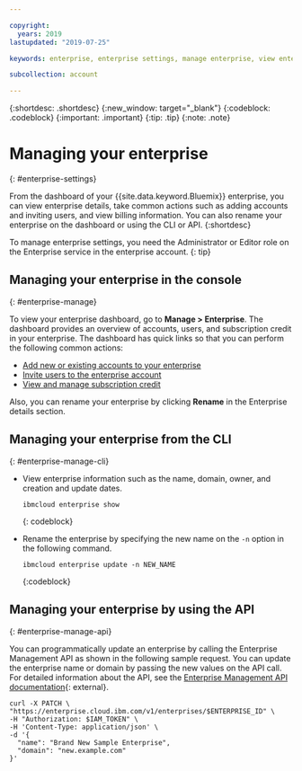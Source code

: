 ```yaml
---

copyright:
  years: 2019
lastupdated: "2019-07-25"

keywords: enterprise, enterprise settings, manage enterprise, view enterprise, rename enterprise

subcollection: account

---
```


{:shortdesc: .shortdesc}
{:new_window: target="_blank"}
{:codeblock: .codeblock}
{:important: .important}
{:tip: .tip}
{:note: .note}

# Managing your enterprise
{: #enterprise-settings}

From the dashboard of your {{site.data.keyword.Bluemix}} enterprise, you can view enterprise details, take common actions such as adding accounts and inviting users, and view billing information. You can also rename your enterprise on the dashboard or using the CLI or API.
{:shortdesc}

To manage enterprise settings, you need the Administrator or Editor role on the Enterprise service in the enterprise account.
{: tip}

## Managing your enterprise in the console
{: #enterprise-manage}

To view your enterprise dashboard, go to **Manage > Enterprise**. The dashboard provides an overview of accounts, users, and subscription credit in your enterprise. The dashboard has quick links so that you can perform the following common actions:
   * [Add new or existing accounts to your enterprise](/docs/account?topic=account-enterprise-add)
   * [Invite users to the enterprise account](/docs/iam?topic=iam-iamuserinv)
   * [View and manage subscription credit](/docs/billing-usage?topic=billing-usage-subscriptions)

Also, you can rename your enterprise by clicking **Rename** in the Enterprise details section.

## Managing your enterprise from the CLI
{: #enterprise-manage-cli}

* View enterprise information such as the name, domain, owner, and creation and update dates.

  ```
  ibmcloud enterprise show
  ```
  {: codeblock}
* Rename the enterprise by specifying the new name on the `-n` option in the following command.

   ```
   ibmcloud enterprise update -n NEW_NAME
   ```
   {:codeblock}

## Managing your enterprise by using the API
{: #enterprise-manage-api}

You can programmatically update an enterprise by calling the Enterprise Management API as shown in the following sample request. You can update the enterprise name or domain by passing the new values on the API call. For detailed information about the API, see the [Enterprise Management API documentation](https://{DomainName}/apidocs/enterprise-apis/enterprise#update-an-enterprise){: external}.

```
curl -X PATCH \
"https://enterprise.cloud.ibm.com/v1/enterprises/$ENTERPRISE_ID" \
-H "Authorization: $IAM_TOKEN" \
-H 'Content-Type: application/json' \
-d '{
  "name": "Brand New Sample Enterprise",
  "domain": "new.example.com"
}'
```
